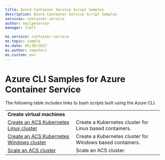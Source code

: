```yaml
---
title: Azure Container Service Script Samples
description: Azure Container Service Script Samples
services: container-service
author: neilpeterson
manager: timlt

ms.service: container-service
ms.topic: sample
ms.date: 05/30/2017
ms.author: nepeters
ms.custom: mvc
---
```


# Azure CLI Samples for Azure Container Service

The following table includes links to bash scripts built using the Azure CLI.


|                                                                                                                                 |                                                           |
|---------------------------------------------------------------------------------------------------------------------------------|-----------------------------------------------------------|
|                                            <strong>Create virtual machines</strong>                                             |                                                           |
|   [Create an ACS Kubernetes Linux cluster](./scripts/container-service-cli-deploy-k8s-linux.md?toc=%2fcli%2fazure%2ftoc.json)   |  Create a Kubernetes cluster for Linux based containers.  |
| [Create an ACS Kubernetes Windows cluster](./scripts/container-service-cli-deploy-k8s-windows.md?toc=%2fcli%2fazure%2ftoc.json) | Create a Kubernetes cluster for Windows based containers. |
|             [Scale an ACS cluster](./scripts/container-service-cli-scale-cluster.md?toc=%2fcli%2fazure%2ftoc.json)              |                   Scale an ACS cluster.                   |

